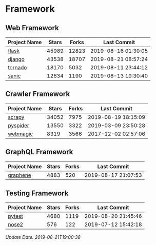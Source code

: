 # Framework

## Web Framework

| Project Name | Stars | Forks | Last Commit |
| ------------ | ----- | ----- | ----------- |
| [flask](https://github.com/pallets/flask) | 45989 | 12823 | 2019-08-16 01:30:05 |
| [django](https://github.com/django/django) | 43538 | 18707 | 2019-08-21 08:57:24 |
| [tornado](https://github.com/tornadoweb/tornado) | 18170 | 5032 | 2019-08-11 23:44:12 |
| [sanic](https://github.com/huge-success/sanic) | 12634 | 1190 | 2019-08-13 19:30:40 |

## Crawler Framework

| Project Name | Stars | Forks | Last Commit |
| ------------ | ----- | ----- | ----------- |
| [scrapy](https://github.com/scrapy/scrapy) | 34052 | 7975 | 2019-08-19 18:15:09 |
| [pyspider](https://github.com/binux/pyspider) | 13550 | 3322 | 2019-03-09 23:50:28 |
| [webmagic](https://github.com/code4craft/webmagic) | 8319 | 3566 | 2017-12-02 02:57:06 |

## GraphQL Framework

| Project Name | Stars | Forks | Last Commit |
| ------------ | ----- | ----- | ----------- |
| [graphene](https://github.com/graphql-python/graphene) | 4883 | 520 | 2019-08-17 21:07:53 |

## Testing Framework

| Project Name | Stars | Forks | Last Commit |
| ------------ | ----- | ----- | ----------- |
| [pytest](https://github.com/pytest-dev/pytest) | 4680 | 1119 | 2019-08-20 21:45:46 |
| [nose2](https://github.com/nose-devs/nose2) | 576 | 122 | 2019-07-12 15:42:18 |

*Update Date: 2019-08-21T19:00:38*